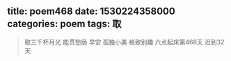 title: poem468
date: 1530224358000
categories: poem
tags: 取
---
> 取三千杯月光
能贯愁肠
早安
孤独小美
格致别趣
六点起床第468天 迟到32天